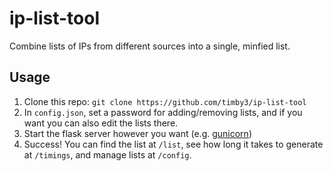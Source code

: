 # ip-list-tool

Combine lists of IPs from different sources into a single, minfied list.

## Usage

1. Clone this repo: `git clone https://github.com/timby3/ip-list-tool`
2. In `config.json`, set a password for adding/removing lists, and if you want you can also edit the lists there.
3. Start the flask server however you want (e.g. [gunicorn](https://gunicorn.org))
4. Success! You can find the list at `/list`, see how long it takes to generate at `/timings`, and manage lists at `/config`.
